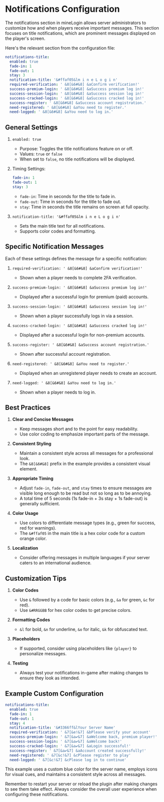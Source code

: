 # Notifications Configuration

The notifications section in mineLogin allows server administrators to customize how and when players receive important messages. This section focuses on title notifications, which are prominent messages displayed on the player's screen.

Here's the relevant section from the configuration file:

```yaml
notifications-title:
  enabled: true
  fade-in: 1
  fade-out: 1
  stay: 3
  notification-title: '&#ffaf05&lm i n e L o g i n'
  required-verification: ' &8[&6#&8] &aConfirm verification!'
  success-premium-login: ' &8[&6#&8] &aSuccess premium log in!'
  success-session-login: ' &8[&6#&8] &aSuccess session log in!'
  success-cracked-login: ' &8[&6#&8] &aSuccess cracked log in!'
  success-register: ' &8[&6#&8] &aSuccess account registration.'
  need-registered: ' &8[&6#&8] &aYou need to register.'
  need-logged: ' &8[&6#&8] &aYou need to log in.'
```

## General Settings

1. `enabled: true`
    - Purpose: Toggles the title notifications feature on or off.
    - Values: `true` or `false`
    - When set to `false`, no title notifications will be displayed.

2. Timing Settings:
   ```yaml
   fade-in: 1
   fade-out: 1
   stay: 3
   ```
    - `fade-in`: Time in seconds for the title to fade in.
    - `fade-out`: Time in seconds for the title to fade out.
    - `stay`: Time in seconds the title remains on screen at full opacity.

3. `notification-title: '&#ffaf05&lm i n e L o g i n'`
    - Sets the main title text for all notifications.
    - Supports color codes and formatting.

## Specific Notification Messages

Each of these settings defines the message for a specific notification:

1. `required-verification: ' &8[&6#&8] &aConfirm verification!'`
    - Shown when a player needs to complete 2FA verification.

2. `success-premium-login: ' &8[&6#&8] &aSuccess premium log in!'`
    - Displayed after a successful login for premium (paid) accounts.

3. `success-session-login: ' &8[&6#&8] &aSuccess session log in!'`
    - Shown when a player successfully logs in via a session.

4. `success-cracked-login: ' &8[&6#&8] &aSuccess cracked log in!'`
    - Displayed after a successful login for non-premium accounts.

5. `success-register: ' &8[&6#&8] &aSuccess account registration.'`
    - Shown after successful account registration.

6. `need-registered: ' &8[&6#&8] &aYou need to register.'`
    - Displayed when an unregistered player needs to create an account.

7. `need-logged: ' &8[&6#&8] &aYou need to log in.'`
    - Shown when a player needs to log in.

## Best Practices

1. **Clear and Concise Messages**
    - Keep messages short and to the point for easy readability.
    - Use color coding to emphasize important parts of the message.

2. **Consistent Styling**
    - Maintain a consistent style across all messages for a professional look.
    - The `&8[&6#&8]` prefix in the example provides a consistent visual element.

3. **Appropriate Timing**
    - Adjust `fade-in`, `fade-out`, and `stay` times to ensure messages are visible long enough to be read but not so long as to be annoying.
    - A total time of 5 seconds (1s fade-in + 3s stay + 1s fade-out) is generally sufficient.

4. **Color Usage**
    - Use colors to differentiate message types (e.g., green for success, red for warnings).
    - The `&#ffaf05` in the main title is a hex color code for a custom orange color.

5. **Localization**
    - Consider offering messages in multiple languages if your server caters to an international audience.

## Customization Tips

1. **Color Codes**
    - Use `&` followed by a code for basic colors (e.g., `&a` for green, `&c` for red).
    - Use `&#RRGGBB` for hex color codes to get precise colors.

2. **Formatting Codes**
    - `&l` for bold, `&n` for underline, `&o` for italic, `&k` for obfuscated text.

3. **Placeholders**
    - If supported, consider using placeholders like `{player}` to personalize messages.

4. **Testing**
    - Always test your notifications in-game after making changes to ensure they look as intended.

## Example Custom Configuration

```yaml
notifications-title:
  enabled: true
  fade-in: 1
  fade-out: 1
  stay: 4
  notification-title: '&#3366ff&lYour Server Name'
  required-verification: ' &7[&e!&7] &bPlease verify your account'
  success-premium-login: ' &7[&a✔&7] &aWelcome back, premium player!'
  success-session-login: ' &7[&a✔&7] &aWelcome back!'
  success-cracked-login: ' &7[&a✔&7] &aLogin successful!'
  success-register: ' &7[&a✔&7] &aAccount created successfully!'
  need-registered: ' &7[&c!&7] &cPlease register to play'
  need-logged: ' &7[&c!&7] &cPlease log in to continue'
```

This example uses a custom blue color for the server name, employs icons for visual cues, and maintains a consistent style across all messages.

Remember to restart your server or reload the plugin after making changes to see them take effect. Always consider the overall user experience when configuring these notifications.
